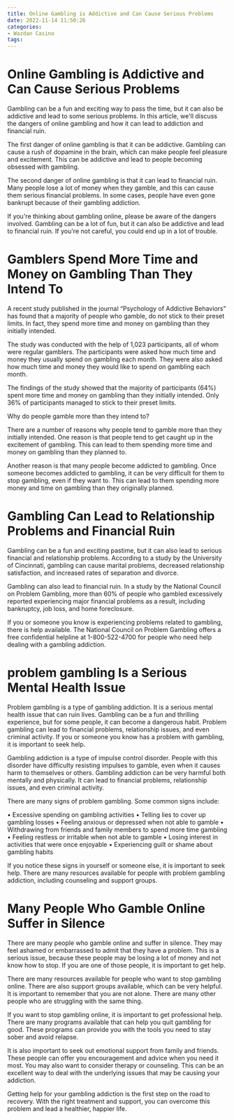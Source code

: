 ```yaml
---
title: Online Gambling is Addictive and Can Cause Serious Problems
date: 2022-11-14 11:50:26
categories:
- Wazdan Casino
tags:
---
```



#  Online Gambling is Addictive and Can Cause Serious Problems

Gambling can be a fun and exciting way to pass the time, but it can also be addictive and lead to some serious problems. In this article, we'll discuss the dangers of online gambling and how it can lead to addiction and financial ruin.

The first danger of online gambling is that it can be addictive. Gambling can cause a rush of dopamine in the brain, which can make people feel pleasure and excitement. This can be addictive and lead to people becoming obsessed with gambling.

The second danger of online gambling is that it can lead to financial ruin. Many people lose a lot of money when they gamble, and this can cause them serious financial problems. In some cases, people have even gone bankrupt because of their gambling addiction.

If you're thinking about gambling online, please be aware of the dangers involved. Gambling can be a lot of fun, but it can also be addictive and lead to financial ruin. If you're not careful, you could end up in a lot of trouble.

#  Gamblers Spend More Time and Money on Gambling Than They Intend To

A recent study published in the journal “Psychology of Addictive Behaviors” has found that a majority of people who gamble, do not stick to their preset limits. In fact, they spend more time and money on gambling than they initially intended.

The study was conducted with the help of 1,023 participants, all of whom were regular gamblers. The participants were asked how much time and money they usually spend on gambling each month. They were also asked how much time and money they would like to spend on gambling each month.

The findings of the study showed that the majority of participants (64%) spent more time and money on gambling than they initially intended. Only 36% of participants managed to stick to their preset limits.

Why do people gamble more than they intend to?

There are a number of reasons why people tend to gamble more than they initially intended. One reason is that people tend to get caught up in the excitement of gambling. This can lead to them spending more time and money on gambling than they planned to.

Another reason is that many people become addicted to gambling. Once someone becomes addicted to gambling, it can be very difficult for them to stop gambling, even if they want to. This can lead to them spending more money and time on gambling than they originally planned.

#  Gambling Can Lead to Relationship Problems and Financial Ruin

Gambling can be a fun and exciting pastime, but it can also lead to serious financial and relationship problems. According to a study by the University of Cincinnati, gambling can cause marital problems, decreased relationship satisfaction, and increased rates of separation and divorce.

Gambling can also lead to financial ruin. In a study by the National Council on Problem Gambling, more than 60% of people who gambled excessively reported experiencing major financial problems as a result, including bankruptcy, job loss, and home foreclosure.

If you or someone you know is experiencing problems related to gambling, there is help available. The National Council on Problem Gambling offers a free confidential helpline at 1-800-522-4700 for people who need help dealing with a gambling addiction.

#  problem gambling Is a Serious Mental Health Issue




Problem gambling is a type of gambling addiction. It is a serious mental health issue that can ruin lives. Gambling can be a fun and thrilling experience, but for some people, it can become a dangerous habit. Problem gambling can lead to financial problems, relationship issues, and even criminal activity. If you or someone you know has a problem with gambling, it is important to seek help.

Gambling addiction is a type of impulse control disorder. People with this disorder have difficulty resisting impulses to gamble, even when it causes harm to themselves or others. Gambling addiction can be very harmful both mentally and physically. It can lead to financial problems, relationship issues, and even criminal activity.

There are many signs of problem gambling. Some common signs include:

• Excessive spending on gambling activities
• Telling lies to cover up gambling losses
• Feeling anxious or depressed when not able to gamble
• Withdrawing from friends and family members to spend more time gambling
• Feeling restless or irritable when not able to gamble
• Losing interest in activities that were once enjoyable
• Experiencing guilt or shame about gambling habits

If you notice these signs in yourself or someone else, it is important to seek help. There are many resources available for people with problem gambling addiction, including counseling and support groups.

#  Many People Who Gamble Online Suffer in Silence



There are many people who gamble online and suffer in silence. They may feel ashamed or embarrassed to admit that they have a problem. This is a serious issue, because these people may be losing a lot of money and not know how to stop. If you are one of those people, it is important to get help.

There are many resources available for people who want to stop gambling online. There are also support groups available, which can be very helpful. It is important to remember that you are not alone. There are many other people who are struggling with the same thing.

If you want to stop gambling online, it is important to get professional help. There are many programs available that can help you quit gambling for good. These programs can provide you with the tools you need to stay sober and avoid relapse.

It is also important to seek out emotional support from family and friends. These people can offer you encouragement and advice when you need it most. You may also want to consider therapy or counseling. This can be an excellent way to deal with the underlying issues that may be causing your addiction.

Getting help for your gambling addiction is the first step on the road to recovery. With the right treatment and support, you can overcome this problem and lead a healthier, happier life.